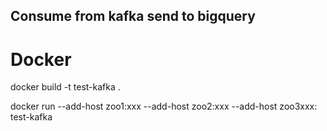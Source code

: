 ## Consume from kafka send to bigquery

# Docker 

docker build -t test-kafka .

docker run --add-host zoo1:xxx --add-host zoo2:xxx --add-host zoo3xxx: test-kafka


  